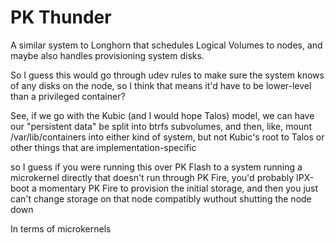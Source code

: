 # PK Thunder

A similar system to Longhorn that schedules Logical Volumes to nodes, and maybe also handles provisioning system disks.

So I guess this would go through udev rules to make sure the system knows of any disks on the node, so I think that means it'd have to be lower-level than a privileged container?

See, if we go with the Kubic (and I would hope Talos) model, we can have our "persistent data" be split into btrfs subvolumes, and then, like, mount /var/lib/containers into either kind of system, but not Kubic's root to Talos or other things that are implementation-specific

so I guess if you were running this over PK Flash to a system running a microkernel directly that doesn't run through PK Fire, you'd probably IPX-boot a momentary PK Fire to provision the initial storage, and then you just can't change storage on that node compatibly wuthout shutting the node down

In terms of microkernels
